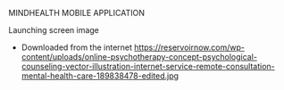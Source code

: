 MINDHEALTH MOBILE APPLICATION

Launching screen image
- Downloaded from the internet 
https://reservoirnow.com/wp-content/uploads/online-psychotherapy-concept-psychological-counseling-vector-illustration-internet-service-remote-consultation-mental-health-care-189838478-edited.jpg

